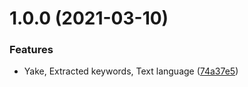 # 1.0.0 (2021-03-10)


### Features

* Yake, Extracted keywords, Text language ([74a37e5](https://github.com/popstas/site-audit-seo-yake/commit/74a37e5))



